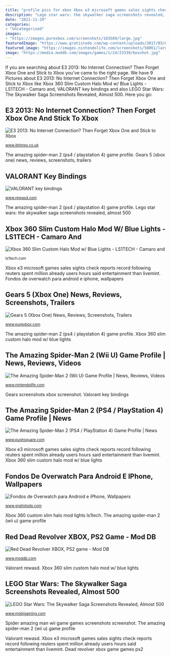 ```yaml
---
title: "profile pics for xbox Xbox e3 microsoft games sales sights check reports record following reuters spent million already users hours said entertainment than livemint"
description: "Lego star wars: the skywalker saga screenshots revealed, almost 500"
date: "2021-11-29"
categories:
- "Uncategorized"
images:
- "https://images.purexbox.com/screenshots/103589/large.jpg"
featuredImage: "https://www.gratistodo.com/wp-content/uploads/2017/03/Overwatch-movil-wallpapers-18.jpg"
featured_image: "https://images.nintendolife.com/screenshots/58061/large.jpg"
image: "https://media.moddb.com/images/games/1/24/23339/boxshot.jpg"
---
```


If you are searching about E3 2013: No Internet Connection? Then Forget Xbox One and Stick to Xbox you've came to the right page. We have 9 Pictures about E3 2013: No Internet Connection? Then Forget Xbox One and Stick to Xbox like Xbox 360 Slim Custom Halo Mod w/ Blue Lights - LS1TECH - Camaro and, VALORANT key bindings and also LEGO Star Wars: The Skywalker Saga Screenshots Revealed, Almost 500. Here you go:

## E3 2013: No Internet Connection? Then Forget Xbox One And Stick To Xbox

![E3 2013: No Internet Connection? Then Forget Xbox One and Stick to Xbox](https://d.ibtimes.co.uk/en/full/378717/xbox-one-online-used-games-mattrick-e3.jpg "Lego star wars: the skywalker saga screenshots revealed, almost 500")

<small>www.ibtimes.co.uk</small>

The amazing spider-man 2 (ps4 / playstation 4) game profile. Gears 5 (xbox one) news, reviews, screenshots, trailers

## VALORANT Key Bindings

![VALORANT key bindings](https://download.rewasd.com/images/0adf20038c64ee275f0d0639444ba7bf.png "The amazing spider-man 2 (ps4 / playstation 4) game profile")

<small>www.rewasd.com</small>

The amazing spider-man 2 (ps4 / playstation 4) game profile. Lego star wars: the skywalker saga screenshots revealed, almost 500

## Xbox 360 Slim Custom Halo Mod W/ Blue Lights - LS1TECH - Camaro And

![Xbox 360 Slim Custom Halo Mod w/ Blue Lights - LS1TECH - Camaro and](https://ls1tech.com/forums/attachments/non-automotive-classifieds/305210d1310447805-xbox-360-slim-custom-halo-mod-w-blue-lights-picture-024.jpg "E3 2013: no internet connection? then forget xbox one and stick to xbox")

<small>ls1tech.com</small>

Xbox e3 microsoft games sales sights check reports record following reuters spent million already users hours said entertainment than livemint. Fondos de overwatch para android e iphone, wallpapers

## Gears 5 (Xbox One) News, Reviews, Screenshots, Trailers

![Gears 5 (Xbox One) News, Reviews, Screenshots, Trailers](https://images.purexbox.com/screenshots/103589/large.jpg "The amazing spider-man 2 (wii u) game profile")

<small>www.purexbox.com</small>

The amazing spider-man 2 (ps4 / playstation 4) game profile. Xbox 360 slim custom halo mod w/ blue lights

## The Amazing Spider-Man 2 (Wii U) Game Profile | News, Reviews, Videos

![The Amazing Spider-Man 2 (Wii U) Game Profile | News, Reviews, Videos](https://images.nintendolife.com/screenshots/58061/large.jpg "Xbox 360 slim custom halo mod w/ blue lights")

<small>www.nintendolife.com</small>

Gears screenshots xbox screenshot. Valorant key bindings

## The Amazing Spider-Man 2 (PS4 / PlayStation 4) Game Profile | News

![The Amazing Spider-Man 2 (PS4 / PlayStation 4) Game Profile | News](https://images.pushsquare.com/screenshots/58236/large.jpg "Spider man amazing screenshots ps4 game games screenshot")

<small>www.pushsquare.com</small>

Xbox e3 microsoft games sales sights check reports record following reuters spent million already users hours said entertainment than livemint. Xbox 360 slim custom halo mod w/ blue lights

## Fondos De Overwatch Para Android E IPhone, Wallpapers

![Fondos de Overwatch para Android e iPhone, Wallpapers](https://www.gratistodo.com/wp-content/uploads/2017/03/Overwatch-movil-wallpapers-18.jpg "Dead revolver xbox game games ps2")

<small>www.gratistodo.com</small>

Xbox 360 custom slim halo mod lights ls1tech. The amazing spider-man 2 (wii u) game profile

## Red Dead Revolver XBOX, PS2 Game - Mod DB

![Red Dead Revolver XBOX, PS2 game - Mod DB](https://media.moddb.com/images/games/1/24/23339/boxshot.jpg "Xbox e3 microsoft games sales sights check reports record following reuters spent million already users hours said entertainment than livemint")

<small>www.moddb.com</small>

Valorant rewasd. Xbox 360 slim custom halo mod w/ blue lights

## LEGO Star Wars: The Skywalker Saga Screenshots Revealed, Almost 500

![LEGO Star Wars: The Skywalker Saga Screenshots Revealed, Almost 500](https://www.mobigaming.com/wp-content/uploads/2020/05/lego-star-wars-skywalker-saga-endor-new.jpg "The amazing spider-man 2 (wii u) game profile")

<small>www.mobigaming.com</small>

Spider amazing man wii game games screenshots screenshot. The amazing spider-man 2 (wii u) game profile

Valorant rewasd. Xbox e3 microsoft games sales sights check reports record following reuters spent million already users hours said entertainment than livemint. Dead revolver xbox game games ps2
